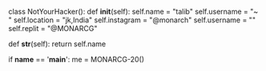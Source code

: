 
class NotYourHacker():
  def __init__(self):
    self.name = "talib"
    self.username = "~ "
    self.location = "jk,India"
    self.instagram = "@monarch"
    self.username = ""
    self.replit = "@MONARCG"

  

  def __str__(self):
    return self.name

if __name__ == '__main__':
    me =  MONARCG-20()
